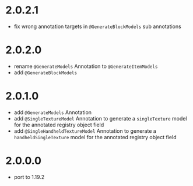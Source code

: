# 2.0.2.1
- fix wrong annotation targets in `@GenerateBlockModels` sub annotations 
# 2.0.2.0
- rename `@GenerateModels` Annotation to `@GenerateItemModels`
- add `@GenerateBlockModels`
# 2.0.1.0
- add `@GenerateModels` Annotation
- add `@SingleTextureModel` Annotation to generate a `singleTexture` model for the annotated registry object field
- add `@SingleHandheldTextureModel` Annotation to generate a `handheldSingleTexture` model for the annotated registry object field
# 2.0.0.0
- port to 1.19.2